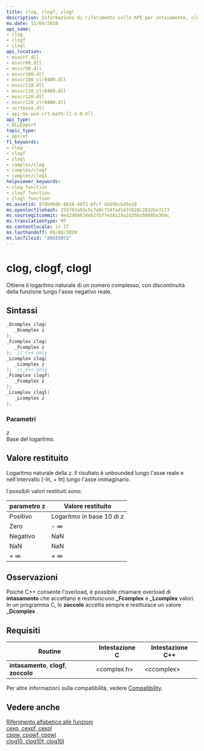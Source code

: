 ```yaml
---
title: clog, clogf, clogl
description: Informazioni di riferimento sulle API per intasamento, clogf e zoccolo; che recuperano il logaritmo naturale di un numero complesso, con un ramo tagliato lungo l'asse reale negativo.
ms.date: 11/04/2016
api_name:
- clog
- clogf
- clogl
api_location:
- msvcrt.dll
- msvcr80.dll
- msvcr90.dll
- msvcr100.dll
- msvcr100_clr0400.dll
- msvcr110.dll
- msvcr110_clr0400.dll
- msvcr120.dll
- msvcr120_clr0400.dll
- ucrtbase.dll
- api-ms-win-crt-math-l1-1-0.dll
api_type:
- DLLExport
topic_type:
- apiref
f1_keywords:
- clog
- clogf
- clogl
- complex/clog
- complex/clogf
- complex/clogl
helpviewer_keywords:
- clog function
- clogf function
- clogl function
ms.assetid: 870b9b0b-6618-46f3-bfcf-da595cbd5e18
ms.openlocfilehash: 255f83a93c5c7a0c724fad143f028c2832be3173
ms.sourcegitcommit: 4ed2d68634eb2fb77e18110a2d26bc0008be369c
ms.translationtype: MT
ms.contentlocale: it-IT
ms.lasthandoff: 09/08/2020
ms.locfileid: "89555072"
---
```

# <a name="clog-clogf-clogl"></a>clog, clogf, clogl

Ottiene il logaritmo naturale di un numero complesso, con discontinuità della funzione lungo l'asse negativo reale.

## <a name="syntax"></a>Sintassi

```C
_Dcomplex clog(
   _Dcomplex z
);
_Fcomplex clog(
   _Fcomplex z
);  // C++ only
_Lcomplex clog(
   _Lcomplex z
);  // C++ only
_Fcomplex clogf(
   _Fcomplex z
);
_Lcomplex clogl(
   _Lcomplex z
);
```

### <a name="parameters"></a>Parametri

*z*\
Base del logaritmo.

## <a name="return-value"></a>Valore restituito

Logaritmo naturale della *z*. Il risultato è unbounded lungo l'asse reale e nell'intervallo [-Iπ, + Iπ] lungo l'asse immaginario.

I possibili valori restituiti sono:

|parametro z|Valore restituito|
|-----------------|------------------|
|Positivo|Logaritmo in base 10 di z|
|Zero|- ∞|
|Negativo|NaN|
|NaN|NaN|
|+ ∞|+ ∞|

## <a name="remarks"></a>Osservazioni

Poiché C++ consente l'overload, è possibile chiamare overload di **intasamento** che accettano e restituiscono **_Fcomplex** e **_Lcomplex** valori. In un programma C, lo **zoccolo** accetta sempre e restituisce un valore **_Dcomplex** .

## <a name="requirements"></a>Requisiti

|Routine|Intestazione C|Intestazione C++|
|-------------|--------------|------------------|
|**intasamento**,               **clogf**, **zoccolo**|\<complex.h>|\<ccomplex>|

Per altre informazioni sulla compatibilità, vedere [Compatibility](../../c-runtime-library/compatibility.md).

## <a name="see-also"></a>Vedere anche

[Riferimento alfabetico alle funzioni](crt-alphabetical-function-reference.md)<br/>
[cexp, cexpf, cexpl](cexp-cexpf-cexpl.md)<br/>
[cpow, cpowf, cpowl](cpow-cpowf-cpowl.md)<br/>
[clog10, clog10f, clog10l](clog10-clog10f-clog10l.md)<br/>
